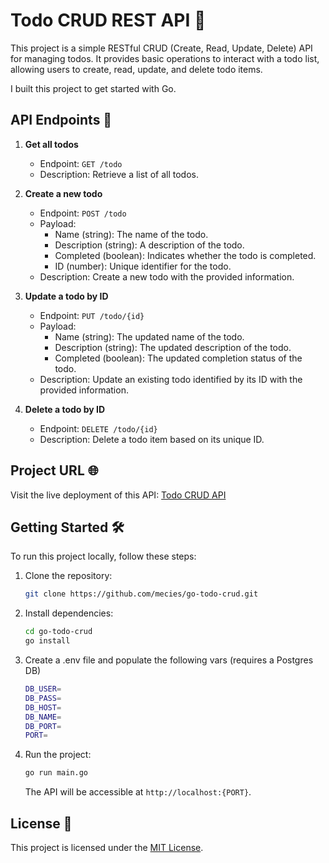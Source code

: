 # Todo CRUD REST API 📝

This project is a simple RESTful CRUD (Create, Read, Update, Delete) API for managing todos. It provides basic operations to interact with a todo list, allowing users to create, read, update, and delete todo items.

I built this project to get started with Go.

## API Endpoints 🚀

1. **Get all todos**
   - Endpoint: `GET /todo`
   - Description: Retrieve a list of all todos.

2. **Create a new todo**
   - Endpoint: `POST /todo`
   - Payload:
     - Name (string): The name of the todo.
     - Description (string): A description of the todo.
     - Completed (boolean): Indicates whether the todo is completed.
     - ID (number): Unique identifier for the todo.
   - Description: Create a new todo with the provided information.

3. **Update a todo by ID**
   - Endpoint: `PUT /todo/{id}`
   - Payload:
     - Name (string): The updated name of the todo.
     - Description (string): The updated description of the todo.
     - Completed (boolean): The updated completion status of the todo.
   - Description: Update an existing todo identified by its ID with the provided information.

4. **Delete a todo by ID**
   - Endpoint: `DELETE /todo/{id}`
   - Description: Delete a todo item based on its unique ID.

## Project URL 🌐

Visit the live deployment of this API: [Todo CRUD API](https://go-todo-crud-production.up.railway.app/todo)

## Getting Started 🛠️

To run this project locally, follow these steps:

1. Clone the repository:

   ```bash
   git clone https://github.com/mecies/go-todo-crud.git
   ```

2. Install dependencies:

   ```bash
   cd go-todo-crud
   go install
   ```

3. Create a .env file and populate the following vars (requires a Postgres DB)
    ```bash
    DB_USER=
    DB_PASS=
    DB_HOST=
    DB_NAME=
    DB_PORT=
    PORT=
    ```

4. Run the project:

   ```bash
   go run main.go
   ```
   

   The API will be accessible at `http://localhost:{PORT}`.

## License 📜

This project is licensed under the [MIT License](LICENSE).
